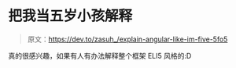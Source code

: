 # 把我当五岁小孩解释

> 原文：<https://dev.to/zasuh_/explain-angular-like-im-five-5fo5>

真的很感兴趣，如果有人有办法解释整个框架 ELI5 风格的:D